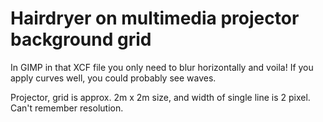Hairdryer on multimedia projector background grid
===


In GIMP in that XCF file you only need to blur horizontally and voila! If you apply curves well, you could probably see waves.


Projector, grid is approx. 2m x 2m size, and width of single line is 2 pixel. Can't remember resolution.